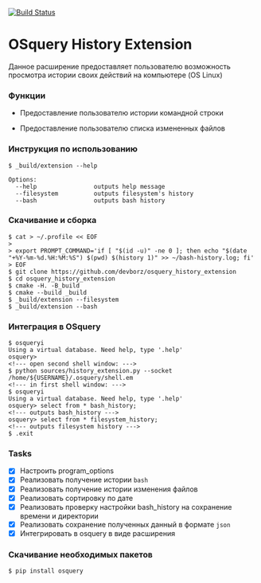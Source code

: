 [![Build Status](https://travis-ci.com/devborz/osquery_history_extension.svg?token=rrbTiACLSyD7Yjcuyygg&branch=master)](https://travis-ci.com/devborz/osquery_history_extension)

# OSquery History Extension

Данное расширение предоставляет пользователю возможность просмотра истории
своих действий на компьютере (OS Linux)

### Функции

* Предоставление пользователю истории командной строки
- Предоставление пользователю списка измененных файлов

### Инструкция по использованию
```ShellSession
$ _build/extension --help

Options:
  --help                outputs help message
  --filesystem          outputs filesystem's history
  --bash                outputs bash history
```
### Скачивание и сборка
```ShellSession
$ cat > ~/.profile << EOF
>
> export PROMPT_COMMAND='if [ "$(id -u)" -ne 0 ]; then echo "$(date "+%Y-%m-%d.%H:%M:%S") $(pwd) $(history 1)" >> ~/bash-history.log; fi'
> EOF
$ git clone https://github.com/devborz/osquery_history_extension
$ cd osquery_history_extension
$ cmake -H. -B_build
$ cmake --build _build
$ _build/extension --filesystem
$ _build/extension --bash
```
### Интеграция в OSquery
```ShellSession
$ osqueryi
Using a virtual database. Need help, type '.help'
osquery>
<!--- open second shell window: --->
$ python sources/history_extension.py --socket /home/${USERNAME}/.osquery/shell.em
<!--- in first shell window: --->
$ osqueryi
Using a virtual database. Need help, type '.help'
osquery> select from * bash_history;
<!--- outputs bash_history --->
osquery> select from * filesystem_history;
<!--- outputs filesystem history --->
$ .exit
```
### Tasks

- [x] Настроить program_options
- [x] Реализовать получение истории `bash`
- [x] Реализовать получение истории изменения файлов
- [x] Реализовать сортировку по дате
- [x] Реализовать проверку настройки bash_history на сохранение времени и директории
- [x] Реализовать сохрaнение полученных данный в формате `json`
- [x] Интегрировать в osquery в виде расширения

### Cкачивание необходимых пакетов
```ShellSession
$ pip install osquery
```
